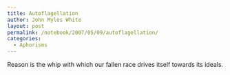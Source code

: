```yaml
---
title: Autoflagellation
author: John Myles White
layout: post
permalink: /notebook/2007/05/09/autoflagellation/
categories:
  - Aphorisms
---
```


Reason is the whip with which our fallen race drives itself towards its ideals.
